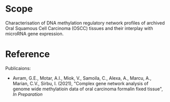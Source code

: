 
# Scope
Characterisation of DNA methylation regulatory network profiles of archived Oral Squamous Cell Carcinoma (OSCC) tissues and their interplay with microRNA gene expression.

# Reference

Publicaions:

- Avram, G.E., Motar, A.I., Miok, V., Samoila, C., Alexa, A., Marcu, A., Marian, C.V., Sirbu, I. (2021), "Complex gene network analysis of genome wide methylatioin data of oral carcinoma formalin fixed tissue", *In Preparation*
